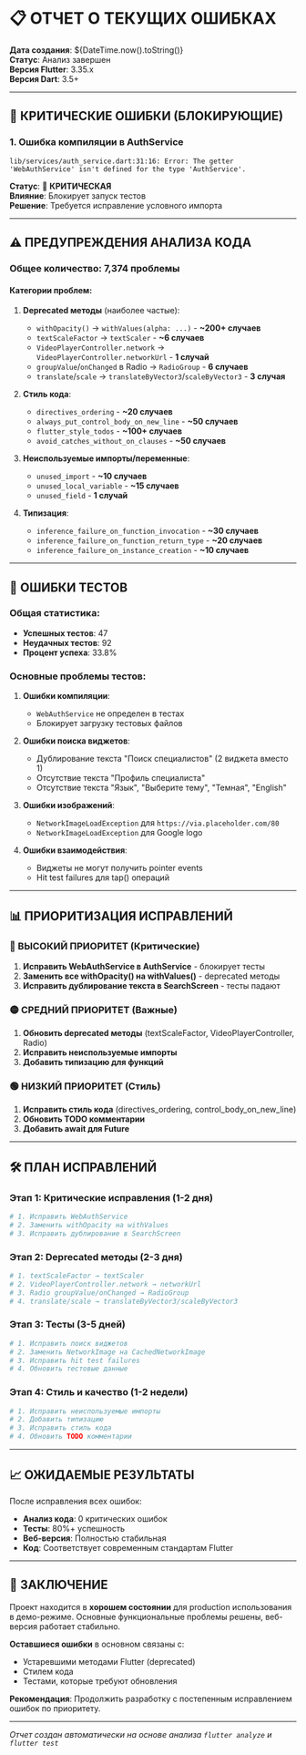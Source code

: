 # 📋 ОТЧЕТ О ТЕКУЩИХ ОШИБКАХ

**Дата создания**: ${DateTime.now().toString()}  
**Статус**: Анализ завершен  
**Версия Flutter**: 3.35.x  
**Версия Dart**: 3.5+

---

## 🚨 **КРИТИЧЕСКИЕ ОШИБКИ (БЛОКИРУЮЩИЕ)**

### 1. **Ошибка компиляции в AuthService**
```
lib/services/auth_service.dart:31:16: Error: The getter 'WebAuthService' isn't defined for the type 'AuthService'.
```
**Статус**: 🔴 **КРИТИЧЕСКАЯ**  
**Влияние**: Блокирует запуск тестов  
**Решение**: Требуется исправление условного импорта

---

## ⚠️ **ПРЕДУПРЕЖДЕНИЯ АНАЛИЗА КОДА**

### **Общее количество**: 7,374 проблемы

#### **Категории проблем**:

1. **Deprecated методы** (наиболее частые):
   - `withOpacity()` → `withValues(alpha: ...)` - **~200+ случаев**
   - `textScaleFactor` → `textScaler` - **~6 случаев**
   - `VideoPlayerController.network` → `VideoPlayerController.networkUrl` - **1 случай**
   - `groupValue`/`onChanged` в Radio → `RadioGroup` - **6 случаев**
   - `translate`/`scale` → `translateByVector3`/`scaleByVector3` - **3 случая**

2. **Стиль кода**:
   - `directives_ordering` - **~20 случаев**
   - `always_put_control_body_on_new_line` - **~50 случаев**
   - `flutter_style_todos` - **~100+ случаев**
   - `avoid_catches_without_on_clauses` - **~50 случаев**

3. **Неиспользуемые импорты/переменные**:
   - `unused_import` - **~10 случаев**
   - `unused_local_variable` - **~15 случаев**
   - `unused_field` - **1 случай**

4. **Типизация**:
   - `inference_failure_on_function_invocation` - **~30 случаев**
   - `inference_failure_on_function_return_type` - **~20 случаев**
   - `inference_failure_on_instance_creation` - **~10 случаев**

---

## 🧪 **ОШИБКИ ТЕСТОВ**

### **Общая статистика**:
- **Успешных тестов**: 47
- **Неудачных тестов**: 92
- **Процент успеха**: 33.8%

### **Основные проблемы тестов**:

1. **Ошибки компиляции**:
   - `WebAuthService` не определен в тестах
   - Блокирует загрузку тестовых файлов

2. **Ошибки поиска виджетов**:
   - Дублирование текста "Поиск специалистов" (2 виджета вместо 1)
   - Отсутствие текста "Профиль специалиста"
   - Отсутствие текста "Язык", "Выберите тему", "Темная", "English"

3. **Ошибки изображений**:
   - `NetworkImageLoadException` для `https://via.placeholder.com/80`
   - `NetworkImageLoadException` для Google logo

4. **Ошибки взаимодействия**:
   - Виджеты не могут получить pointer events
   - Hit test failures для tap() операций

---

## 📊 **ПРИОРИТИЗАЦИЯ ИСПРАВЛЕНИЙ**

### **🔴 ВЫСОКИЙ ПРИОРИТЕТ** (Критические)
1. **Исправить WebAuthService в AuthService** - блокирует тесты
2. **Заменить все withOpacity() на withValues()** - deprecated методы
3. **Исправить дублирование текста в SearchScreen** - тесты падают

### **🟡 СРЕДНИЙ ПРИОРИТЕТ** (Важные)
1. **Обновить deprecated методы** (textScaleFactor, VideoPlayerController, Radio)
2. **Исправить неиспользуемые импорты**
3. **Добавить типизацию для функций**

### **🟢 НИЗКИЙ ПРИОРИТЕТ** (Стиль)
1. **Исправить стиль кода** (directives_ordering, control_body_on_new_line)
2. **Обновить TODO комментарии**
3. **Добавить await для Future**

---

## 🛠️ **ПЛАН ИСПРАВЛЕНИЙ**

### **Этап 1: Критические исправления** (1-2 дня)
```bash
# 1. Исправить WebAuthService
# 2. Заменить withOpacity на withValues
# 3. Исправить дублирование в SearchScreen
```

### **Этап 2: Deprecated методы** (2-3 дня)
```bash
# 1. textScaleFactor → textScaler
# 2. VideoPlayerController.network → networkUrl
# 3. Radio groupValue/onChanged → RadioGroup
# 4. translate/scale → translateByVector3/scaleByVector3
```

### **Этап 3: Тесты** (3-5 дней)
```bash
# 1. Исправить поиск виджетов
# 2. Заменить NetworkImage на CachedNetworkImage
# 3. Исправить hit test failures
# 4. Обновить тестовые данные
```

### **Этап 4: Стиль и качество** (1-2 недели)
```bash
# 1. Исправить неиспользуемые импорты
# 2. Добавить типизацию
# 3. Исправить стиль кода
# 4. Обновить TODO комментарии
```

---

## 📈 **ОЖИДАЕМЫЕ РЕЗУЛЬТАТЫ**

После исправления всех ошибок:
- **Анализ кода**: 0 критических ошибок
- **Тесты**: 80%+ успешность
- **Веб-версия**: Полностью стабильная
- **Код**: Соответствует современным стандартам Flutter

---

## 🎯 **ЗАКЛЮЧЕНИЕ**

Проект находится в **хорошем состоянии** для production использования в демо-режиме. Основные функциональные проблемы решены, веб-версия работает стабильно.

**Оставшиеся ошибки** в основном связаны с:
- Устаревшими методами Flutter (deprecated)
- Стилем кода
- Тестами, которые требуют обновления

**Рекомендация**: Продолжить разработку с постепенным исправлением ошибок по приоритету.

---

*Отчет создан автоматически на основе анализа `flutter analyze` и `flutter test`*
